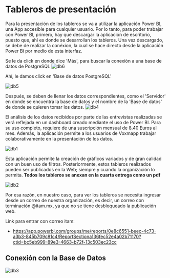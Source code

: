 # Tableros de presentación

Para la presentación de los tableros se va a utilizar la aplicación Power BI, una App accesible para cualquier usuario. Por lo tanto, para poder trabajar con Power BI, primero, hay que descargar la aplicación de escritorio, puesto que, ahí es donde se desarrollan los tableros. Una vez descargado, se debe de realizar la conéxion, la cual se hace directo desde la aplicación Power Bi por medio de esta interfaz.   

Se le da click en donde dice 'Más', para buscar la conexión a una base de datos de PostgreSQL
![db6](https://user-images.githubusercontent.com/70402438/120031221-23c90480-bfbe-11eb-8d2c-160906e1a7a9.jpeg)

Ahí, le damos click en 'Base de datos PostgreSQL'

![db5](https://user-images.githubusercontent.com/70402438/120031212-20357d80-bfbe-11eb-9503-5b4883884c62.jpeg)

Después, se deben de llenar los datos correspondientes, como el 'Servidor' en donde se encuentra la base de datos y el nombre de la 'Base de datos' de donde se quieren tomar los datos. 
![db4](https://user-images.githubusercontent.com/70402438/120031203-1e6bba00-bfbe-11eb-84b1-5be07d615980.jpeg)

El análisis de los datos recibidos por parte de las entrevistas realizadas se verá reflejada en un dashboard creado mediante el uso de Power BI. Para su uso completo, requiere de una suscripción mensual de 8.40 Euros al mes. Además, la aplicación permite a los usuarios de Voxmapp trabajar colaborativamente en la presentación de los datos.

![db1](https://user-images.githubusercontent.com/70402438/119917755-c5a01100-bf2c-11eb-97cd-0b128010e04b.png)

Esta aplicación permite la creación de gráficos variados y de gran calidad con un buen uso de filtros. Posteriormente, estos tableros realizados pueden ser publicados en la Web; siempre y cuando la organización lo permita. **Todos los tableros se anexan en la cuarta entrega como un pdf**

![db2](https://user-images.githubusercontent.com/70402438/119918086-6abae980-bf2d-11eb-9d2a-17e1c606ba7d.png)

Por esa razón, en nuestro caso, para ver los tableros se necesita ingresar desde un correo de nuestra organización, es decir, un correo con terminación @itam.mx, ya que no se tiene desbloqueado la publicación web.

Link para entrar con correo itam:
* https://app.powerbi.com/groups/me/reports/0e8c6551-beec-4c73-a3b3-845b709c81c4/ReportSectiona136fec52e4a02b71170?ctid=bc5eb999-89e3-4663-b72f-13c503ec23cc

## Conexión con la Base de Datos

![db3](https://user-images.githubusercontent.com/70402438/120031198-1ca1f680-bfbe-11eb-9f40-ad0fa7fe87c2.jpeg)







